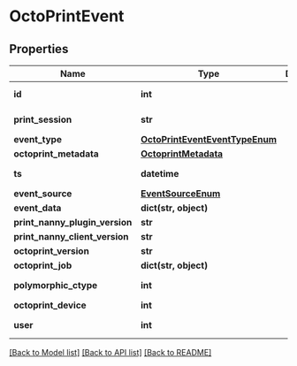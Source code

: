 # OctoPrintEvent


## Properties
Name | Type | Description | Notes
------------ | ------------- | ------------- | -------------
**id** | **int** |  | [optional] [readonly] 
**print_session** | **str** |  | [optional] [readonly] 
**event_type** | [**OctoPrintEventEventTypeEnum**](OctoPrintEventEventTypeEnum.md) |  | 
**octoprint_metadata** | [**OctoprintMetadata**](OctoprintMetadata.md) |  | 
**ts** | **datetime** |  | [optional] [readonly] 
**event_source** | [**EventSourceEnum**](EventSourceEnum.md) |  | [optional] 
**event_data** | **dict(str, object)** |  | [optional] 
**print_nanny_plugin_version** | **str** |  | 
**print_nanny_client_version** | **str** |  | 
**octoprint_version** | **str** |  | 
**octoprint_job** | **dict(str, object)** |  | [optional] 
**polymorphic_ctype** | **int** |  | [optional] [readonly] 
**octoprint_device** | **int** |  | 
**user** | **int** |  | [optional] [readonly] 

[[Back to Model list]](../README.md#documentation-for-models) [[Back to API list]](../README.md#documentation-for-api-endpoints) [[Back to README]](../README.md)



